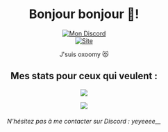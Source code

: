 <h1 align="center">Bonjour bonjour 👋!</h1>
<div align="center">
  <a href="https://discord.gg/E8g7wA5sdP" target="_blank"><img src="https://img.shields.io/badge/Discord-yeyeeee__-red?style=for-the-badge&logo=discord" alt="Mon Discord" /></a>
  <br />
  <a href="https://oxoomy.fr" target="_blank"><img src="https://img.shields.io/badge/Site-oxoomy.fr-red?style=for-the-badge&logo=safari" alt="Site" /></a>
</div>
<p align="center">J'suis oxoomy 😻</p>
<h2 align="center">Mes stats pour ceux qui veulent :</h2>
<a href="#"><p align="center"><img src="https://github-readme-stats.vercel.app/api?username=oxoomy&theme=material-palenight&show_icons=true"></p></a>
<a href="#"><p align="center"><img src="https://github-readme-stats.vercel.app/api/top-langs/?username=oxoomy&layout=compact&theme=material-palenight"></p></a>
<h6 align="center">N'hésitez pas à me contacter sur Discord : yeyeeee__</h6>
